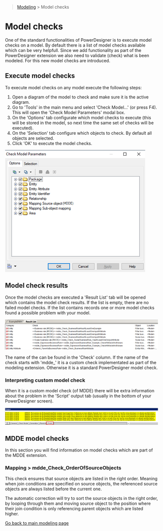 > [Modeling](./README.md) > Model checks

# Model checks

One of the standard functionalities of PowerDesigner is to execute model checks on a model. By default there is a list of model checks available which can be very helpfull. Since we add functionality as part of the PowerDesigner extension we also need to validate (check) what is been modeled. For this new model checks are introduced.

## Execute model checks

To execute model checks on any model execute the following steps:

1. Open a diagram of the model to check and make sure it is the active diagram.
2. Go to 'Tools' in the main menu and select 'Check Model...' (or press F4). This will open the 'Check Model Parameters' modal box.
3. On the 'Options' tab configurate which model checks to execute (this will be stored in the model, so next time the same set of checks will be executed).
4. On the 'Selection' tab configure which objects to check. By default all objects are selected.
5. Click 'OK' to execute the model checks.

![Model check parameters](img/model_check_parameters.png)

## Model check results

Once the model checks are executed a 'Result List' tab will be opened which contains the model check results. If the list is empty, there are no failed model checks. If the list contains records one or more model checks found a possible problem with your model.

![Model check result list](img/model_check_result_list.png)

The name of the can be found in the 'Check' column. If the name of the check starts with 'mdde_' it is a custom check implementated as part of the modeling extension. Otherwise it is a standard PowerDesigner model check.

### Interpreting custom model check

When it is a custom model check (of MDDE) there will be extra information about the problem in the 'Script' output tab (usually in the bottom of your PowerDesigner screen).

![Output script tab](img/model_check_output_script_tab.png)

## MDDE model checks

In this section you will find information on model checks which are part of the MDDE extension.

### Mapping > mdde_Check_OrderOfSourceObjects

This check ensures that source objects are listed in the right order. Meaning when join conditions are specified on source objects, the referenced source objects are always listed before the current one.

The automatic correction will try to sort the source objects in the right order, by looping through them and moving source object to the position where their join condition is only referencing parent objects which are listed higher.

[Go back to main modeling page](./README.md)